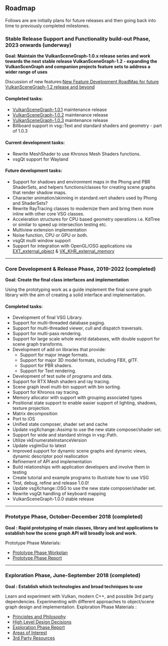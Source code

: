 ## Roadmap

Follows are are initially plans for future releases and then going back into time to previously completed milestones.

### Stable Release Support and Functionality build-out Phase, 2023 onwards (underway)
**Goal: Maintain the VulkanSceneGraph-1.0.x release series and work towards the next stable release VulkanSceneGraph-1.2 - expanding the VulkanScenGraph and companion projects feature sets to address a wider range of uses**

Discussion of new features:[New Feature Development RoadMap for future VulkanSceneGraph-1.2 release and beyond](https://github.com/vsg-dev/VulkanSceneGraph/discussions/600)

#### Completed tasks:
* [VulkanSceneGraph-1.0.1](https://github.com/vsg-dev/VulkanSceneGraph/releases/tag/VulkanSceneGraph-1.0.1) maintenance release
* [VulkanSceneGraph-1.0.2](https://github.com/vsg-dev/VulkanSceneGraph/releases/tag/VulkanSceneGraph-1.0.2) maintenance release
* [VulkanSceneGraph-1.0.3](https://github.com/vsg-dev/VulkanSceneGraph/releases/tag/VulkanSceneGraph-1.0.3) maintenance release
* Billboard support in vsg::Text and standard shaders and geometry - part of 1.0.3

#### Current development tasks:
* Rewrite MeshShader to use Khronos Mesh Shaders functions.
* vsgQt support for Wayland

#### Future development tasks:

* Support for shadows and environment maps in the Phong and PBR ShaderSets, and helpers functions/classes for creating scene graphs that render shadow maps.
* Character animation/skinning in standard.vert shaders used by Phong and ShaderSets?
* Rewrite RayTracing classes to modernize them and bring them more inline with other core VSG classes.
* Acceleration structures for CPU based geometry operations i.e. KdTree or similar to speed up intersection testing etc.
* Multiview extension implementation
* Noise function, CPU or GPU or both.
* vsgQt multi window support
* Support for integration with OpenGL/OSG applications via [EXT\_external\_object](https://www.khronos.org/registry/OpenGL/extensions/EXT/EXT_external_objects.txt) & [VK\_KHR\_external\_memory](https://www.khronos.org/registry/vulkan/specs/1.1-extensions/man/html/VK_KHR_external_memory.html#versions-1.1-promotions)

---

### Core Development & Release Phase, 2019-2022 (completed)
**Goal: Create the final class interfaces and implementation**

Using the prototyping work as a guide implement the final scene graph library with the aim of creating a solid interface and implementation.

#### Completed tasks:
* Development of final VSG Library.
* Support for multi-threaded database paging.
* Support for multi-threaded viewer, cull and dispatch traversals.
* Support for multi-pass rendering.
* Support for large scale whole world databases, with double support for scene graph transforms.
* Development of add on libraries that provide:
    * Support for major image formats.
    * Support for major 3D model formats, including FBX, glTF.
    * Support for PBR shaders.
    * Support for Text rendering.
* Development of test suite of programs and data.
* Support for RTX Mesh shaders and ray tracing.
* Scene graph level multi-bin support with bin sorting.
* Support for Khronos ray tracing.
* Memory allocator with support with grouping associated types
* Positional state support to enable easier support of lighting, shadows, texture projection.
* Matrix decomposition
* Port to iOS
* Unified state composer, shader set and cache
* Update vsgXchange::Assimp to use the new state composer/shader set.
* Support for wide and standard strings in vsg::Path.
* Utilize vkEnumerateInstanceVersion
* Update vsgImGui to latest
* Improved support for dynamic scene graphs and dynamic views, dynamic descriptor pool reallocation
* Refinement of API and implementation
* Build relationships with application developers and involve them in testing
* Create tutorial and example programs to illustrate how to use VSG
* Test, debug, refine and release 1.0.0!
* Update vsgXchange::OSG to use the new state composer/shader set.
* Rewrite vsgQt handling of keyboard mapping
* VulkanSceneGraph-1.0.0 stable release

---
### Prototype Phase, October-December 2018 (completed)
**Goal : Rapid prototyping of main classes, library and test applications to establish how the scene graph API will broadly look and work.**

Prototype Phase Materials:

* [Prototype Phase Workplan](docs/PrototypePhase/Workplan.md)
* [Prototype Phase Report](docs/PrototypePhase/PrototypePhaseReport.md)
---
### Exploration Phase, June-September 2018 (completed)
**Goal : Establish which technologies and broad techniques to use**

Learn and experiment with Vulkan, modern C++, and possible 3rd party dependencies.
Experimenting with different approaches to object/scene graph design and implementation. Exploration Phase Materials :

* [Principles and Philosophy](docs/Design/DesignPrinciplesAndPhilosophy.md)
* [High Level Design Decisions](docs/Design/HighLevelDesignDecisions.md)
* [Exploration Phase Report](docs/ExplorationPhase/VulkanSceneGraphExplorationPhaseReport.md)
* [Areas of Interest](docs/ExplorationPhase/AreasOfInterest.md)
* [3rd Party Resources](docs/ExplorationPhase/3rdPartyResources.md)

